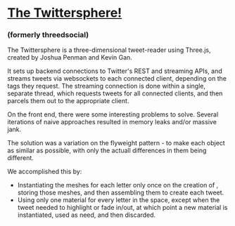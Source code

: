 # [The Twittersphere!][1]
### (formerly threedsocial)

The Twittersphere is a three-dimensional tweet-reader using Three.js, created by Joshua Penman and Kevin Gan.

It sets up backend connections to Twitter's REST and streaming APIs, and streams tweets via websockets to each connected client, depending on the tags they request. The streaming connection is done within a single, separate thread, which requests tweets for all connected clients, and then parcels them out to the appropriate client.

On the front end, there were some interesting problems to solve. Several iterations of naive approaches resulted in memory leaks and/or massive jank.

The solution was a variation on the flyweight pattern - to make each object as similar as possible, with only the actuall differences in them being different.

We accomplished this by:
- Instantiating the meshes for each letter only once on the creation of , storing those meshes, and then assembling them to create each tweet.
- Using only one material for every letter in the space, except when the tweet needed to highlight or fade in/out, at which point a new material is instantiated, used as need, and then discarded.

[1]: http://twittersphere.space

